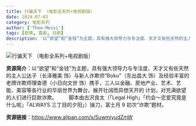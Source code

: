 ```yaml
---
title: 行骗天下 （电影全系列+电视剧版）
date: 2024-07-03
category: 电影系列
author: ['Theo-Messi']
tags: [剧情, 喜剧, 日剧]
description: '以“欲望”和“金钱”为主题，具有强大领导力与专注度、天才又有些天然的主人公达子（长泽雅美 饰）与新人诈欺师“Boku”（东出昌大 饰）及经验丰富的老牌诈欺师理查德（小日向文世 饰）携手，三人以金融、房地产业、艺术、艺能、美容等各行业的华丽世界为舞台，展开壮阔而异想天开的 计划，对充满欲望的人们进行巨款诈欺。脚本由古沢良太（「Legal High」「约会～恋爱究竟是什么呢」「ALWAYS 三丁目的夕阳」）操刀，富士月 9 初次“诈欺”题材。'
---
```


![行骗天下 （电影全系列+电视剧版）](https://image.gcores.com/1d57c6f3-1ef7-416e-94ee-01ad8344361a.jpg)

**资源简介**：以“欲望”和“金钱”为主题，具有强大领导力与专注度、天才又有些天然的主人公达子（长泽雅美 饰）与新人诈欺师“Boku”（东出昌大 饰）及经验丰富的老牌诈欺师理查德（小日向文世 饰）携手，三人以金融、房地产业、艺术、艺能、美容等各行业的华丽世界为舞台，展开壮阔而异想天开的 计划，对充满欲望的人们进行巨款诈欺。
　　脚本由古沢良太（「Legal High」「约会～恋爱究竟是什么呢」「ALWAYS 三丁目的夕阳」）操刀，富士月 9 初次“诈欺”题材。

**资源链接**：https://www.alipan.com/s/5uwmiyudZmW
